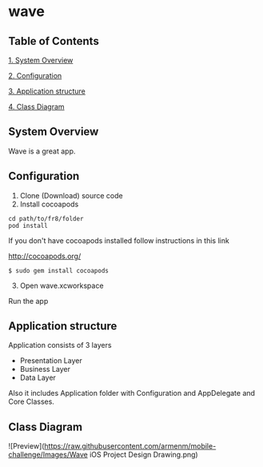 # wave

## Table of Contents
[1. System Overview](#overview)

[2. Configuration](#config)

[3. Application structure](#structure)

[4. Class Diagram](#diagram)

## System Overview
Wave is a great app.

## Configuration
1. Clone (Download) source code
2. Install cocoapods
```
cd path/to/fr8/folder
pod install
```
If you don't have cocoapods installed follow instructions in this link

http://cocoapods.org/
```
$ sudo gem install cocoapods
```

3. Open wave.xcworkspace

Run the app

## Application structure
Application consists of 3 layers

* Presentation Layer
* Business Layer
* Data Layer

Also it includes Application folder with Configuration and AppDelegate and Core Classes.

## Class Diagram

![Preview](https://raw.githubusercontent.com/armenm/mobile-challenge/Images/Wave iOS Project Design Drawing.png)
